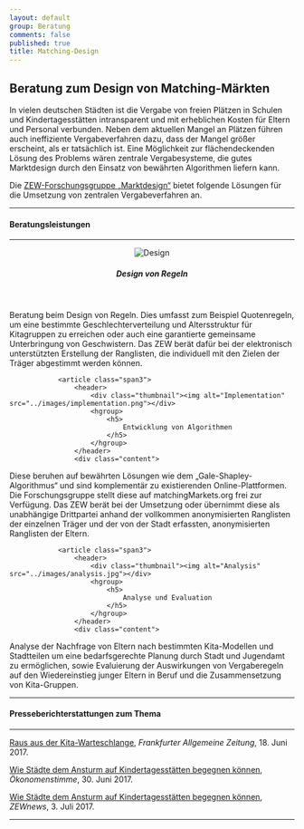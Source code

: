 ```yaml
---
layout: default
group: Beratung
comments: false
published: true
title: Matching-Design
---
```




## Beratung zum Design von Matching-Märkten

In vielen deutschen Städten ist die Vergabe von freien Plätzen in Schulen und Kindertagesstätten intransparent und mit erheblichen Kosten für Eltern und Personal verbunden. Neben dem aktuellen Mangel an Plätzen führen auch ineffiziente Vergabeverfahren dazu, dass der Mangel größer erscheint, als er tatsächlich ist. Eine Möglichkeit zur flächendeckenden Lösung des Problems wären zentrale Vergabesysteme, die gutes Marktdesign durch den Einsatz von bewährten Algorithmen liefern kann. 

Die <a href="http://www.zew.de/de/forschung/marktdesign/forschungsschwerpunkte/design-von-matching-maerkten/">ZEW-Forschungsgruppe „Marktdesign“</a> bietet folgende Lösungen für die Umsetzung von zentralen Vergabeverfahren an.


***

#### Beratungsleistungen

***

<footer class="row-fluid">
				<article class="span3">
					<header>
						<div class="thumbnail"><img alt="Design" src="../images/design.png"></div>
						<hgroup>
							<h5>
								Design von Regeln
							</h5>
						</hgroup>
					</header>
					<div class="content">
<p>Beratung beim Design von Regeln. Dies umfasst zum Beispiel Quotenregeln, um eine bestimmte Geschlechterverteilung und Altersstruktur für Kitagruppen zu erreichen oder auch eine garantierte gemeinsame Unterbringung von Geschwistern. Das ZEW berät dafür bei der elektronisch unterstützten Erstellung der Ranglisten, die individuell mit den Zielen der Träger abgestimmt werden können.
</p>
					</div>
				</article>



				<article class="span3">
					<header>
						<div class="thumbnail"><img alt="Implementation" src="../images/implementation.png"></div>
						<hgroup>
							<h5>
								Entwicklung von Algorithmen
							</h5>
						</hgroup>
					</header>
					<div class="content">
<p>Diese beruhen auf bewährten Lösungen wie dem „Gale-Shapley-Algorithmus“ und sind komplementär zu existierenden Online-Plattformen. Die Forschungsgruppe stellt diese auf matchingMarkets.org frei zur Verfügung. Das ZEW berät bei der Umsetzung oder übernimmt diese als unabhängige Drittpartei anhand der vollkommen anonymisierten Ranglisten der einzelnen Träger und der von der Stadt erfassten, anonymisierten Ranglisten der Eltern.
</p>
					</div>
				</article>



				<article class="span3">
					<header>
						<div class="thumbnail"><img alt="Analysis" src="../images/analysis.jpg"></div>
						<hgroup>
							<h5>
								Analyse und Evaluation
							</h5>
						</hgroup>
					</header>
					<div class="content">
<p>Analyse der Nachfrage von Eltern nach bestimmten Kita-Modellen und Stadtteilen um eine bedarfsgerechte Planung durch Stadt und Jugendamt zu ermöglichen, sowie Evaluierung der Auswirkungen von Vergaberegeln auf den Wiedereinstieg junger Eltern in Beruf  und die Zusammensetzung von Kita-Gruppen.
</p>
					</div>
				</article>

</footer>


***

#### Presseberichterstattungen zum Thema

***

<a href="http://www.faz.net/aktuell/wirtschaft/kinderbetreuung-raus-aus-der-kita-warteschlange-15053793.html">Raus aus der Kita-Warteschlange</a>, *Frankfurter Allgemeine Zeitung*, 18. Juni 2017.

<a href="http://www.oekonomenstimme.org/artikel/2017/06/wie-staedte-dem-ansturm-auf-kindertagesstaetten-begegnen-koennen/">Wie Städte dem Ansturm auf Kindertagesstätten begegnen können</a>, *Ökonomenstimme*, 30. Juni 2017.

<a href="http://www.zew.de/de/das-zew/aktuelles/wie-staedte-dem-ansturm-auf-kindertagesstaetten-begegnen-koennen/">Wie Städte dem Ansturm auf Kindertagesstätten begegnen können</a>, *ZEWnews*, 3. Juli 2017.

***

